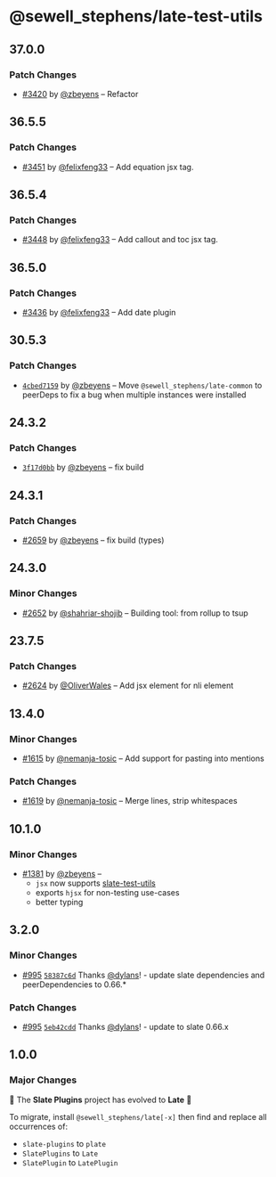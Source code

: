# @sewell_stephens/late-test-utils

## 37.0.0

### Patch Changes

- [#3420](https://github.com/sewellstephens/late/pull/3420) by [@zbeyens](https://github.com/zbeyens) – Refactor

## 36.5.5

### Patch Changes

- [#3451](https://github.com/sewellstephens/late/pull/3451) by [@felixfeng33](https://github.com/felixfeng33) – Add equation jsx tag.

## 36.5.4

### Patch Changes

- [#3448](https://github.com/sewellstephens/late/pull/3448) by [@felixfeng33](https://github.com/felixfeng33) – Add callout and toc jsx tag.

## 36.5.0

### Patch Changes

- [#3436](https://github.com/sewellstephens/late/pull/3436) by [@felixfeng33](https://github.com/felixfeng33) – Add date plugin

## 30.5.3

### Patch Changes

- [`4cbed7159`](https://github.com/sewellstephens/late/commit/4cbed7159d51f7427051686e45bcf2a8899aeede) by [@zbeyens](https://github.com/zbeyens) – Move `@sewell_stephens/late-common` to peerDeps to fix a bug when multiple instances were installed

## 24.3.2

### Patch Changes

- [`3f17d0bb`](https://github.com/sewellstephens/late/commit/3f17d0bbcd9e31437d1f1325c8458cac2db0e3da) by [@zbeyens](https://github.com/zbeyens) – fix build

## 24.3.1

### Patch Changes

- [#2659](https://github.com/sewellstephens/late/pull/2659) by [@zbeyens](https://github.com/zbeyens) – fix build (types)

## 24.3.0

### Minor Changes

- [#2652](https://github.com/sewellstephens/late/pull/2652) by [@shahriar-shojib](https://github.com/shahriar-shojib) – Building tool: from rollup to tsup

## 23.7.5

### Patch Changes

- [#2624](https://github.com/sewellstephens/late/pull/2624) by [@OliverWales](https://github.com/OliverWales) – Add jsx element for nli element

## 13.4.0

### Minor Changes

- [#1615](https://github.com/sewellstephens/late/pull/1615) by [@nemanja-tosic](https://github.com/nemanja-tosic) – Add support for pasting into mentions

### Patch Changes

- [#1619](https://github.com/sewellstephens/late/pull/1619) by [@nemanja-tosic](https://github.com/nemanja-tosic) – Merge lines, strip whitespaces

## 10.1.0

### Minor Changes

- [#1381](https://github.com/sewellstephens/late/pull/1381) by [@zbeyens](https://github.com/zbeyens) –
  - `jsx` now supports [slate-test-utils](https://github.com/mwood23/slate-test-utils)
  - exports `hjsx` for non-testing use-cases
  - better typing

## 3.2.0

### Minor Changes

- [#995](https://github.com/sewellstephens/late/pull/995) [`58387c6d`](https://github.com/sewellstephens/late/commit/58387c6d34e86be7880999b40a9105b6178f4ce4) Thanks [@dylans](https://github.com/dylans)! - update slate dependencies and peerDependencies to 0.66.\*

### Patch Changes

- [#995](https://github.com/sewellstephens/late/pull/995) [`5eb42cdd`](https://github.com/sewellstephens/late/commit/5eb42cdd47db4fd41936420b86b0bf7df9a8aa09) Thanks [@dylans](https://github.com/dylans)! - update to slate 0.66.x

## 1.0.0

### Major Changes

🎉 The **Slate Plugins** project has evolved to **Late** 🎉

To migrate, install `@sewell_stephens/late[-x]` then find and replace all
occurrences of:

- `slate-plugins` to `plate`
- `SlatePlugins` to `Late`
- `SlatePlugin` to `LatePlugin`
